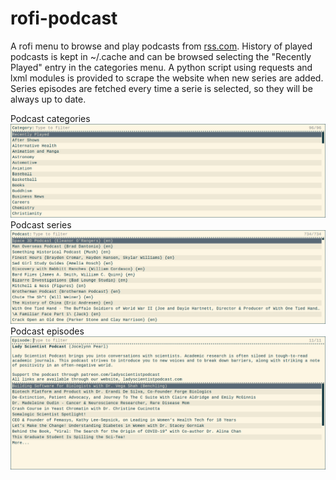 # rofi-podcast
A rofi menu to browse and play podcasts from [rss.com](https://rss.com/community/).
History of played podcasts is kept in ~/.cache and can be browsed selecting the "Recently Played" entry in the categories menu.
A python script using requests and lxml modules is provided to scrape the website when new series are added.
Series episodes are fetched every time a serie is selected, so they will be always up to date.

Podcast categories
![podcast categories](https://github.com/giomatfois62/rofi-podcast/blob/main/screenshots/pocast_categories.png)
Podcast series 
![podcast series](https://github.com/giomatfois62/rofi-podcast/blob/main/screenshots/podcast_series.png)
Podcast episodes 
![podcast episodes](https://github.com/giomatfois62/rofi-podcast/blob/main/screenshots/podcast_episodes.png)
